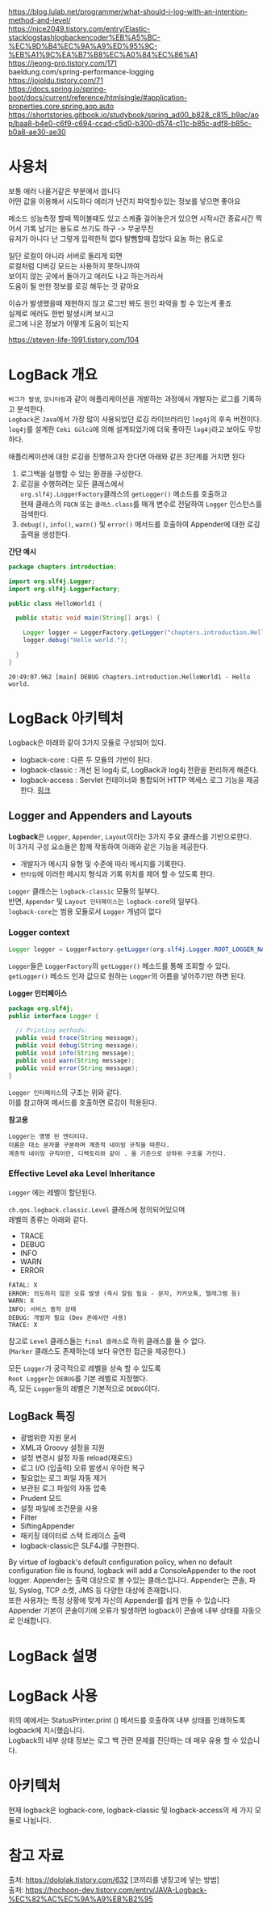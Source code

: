 https://blog.lulab.net/programmer/what-should-i-log-with-an-intention-method-and-level/    
https://nice2049.tistory.com/entry/Elastic-stacklogstashlogbackencoder%EB%A5%BC-%EC%9D%B4%EC%9A%A9%ED%95%9C-%EB%A1%9C%EA%B7%B8%EC%A0%84%EC%86%A1     
https://jeong-pro.tistory.com/171     
baeldung.com/spring-performance-logging   
https://jojoldu.tistory.com/71      
https://docs.spring.io/spring-boot/docs/current/reference/htmlsingle/#application-properties.core.spring.aop.auto     
https://shortstories.gitbook.io/studybook/spring_ad00_b828_c815_b9ac/aop/baa8-b4e0-c6f9-c694-ccad-c5d0-b300-d574-c11c-b85c-adf8-b85c-b0a8-ae30-ae30    
      
# 사용처
보통 에러 나올거같은 부분에서 씁니다     
어떤 값을 이용해서 시도하다 에러가 난건지 파악할수있는 정보를 넣으면 좋아요     
   
메소드 성능측정 할때 찍어볼때도 있고 스케쥴 걸어놓은거 있으면 시작시간 종료시간 찍어서 기록 남기는 용도로 쓰기도 하구 -> 무궁무진   
유저가 아니다 난 그렇게 입력한적 없다 발뺌할때 잡았다 요놈 하는 용도로    
    
일단 로컬이 아니라 서버로 돌리게 되면   
로컬처럼 디버깅 모드는 사용하지 못하니까여   
보이지 않는 곳에서 돌아가고 에러도 나고 하는거라서   
도움이 될 만한 정보를 로깅 해두는 것 같아요    
    
이슈가 발생했을때 재현하지 않고 로그만 봐도 원인 파악을 할 수 있는게 좋죠   
실제로 에러도 한번 발생시켜 보시고    
로그에 나온 정보가 어떻게 도움이 되는지   
   
https://steven-life-1991.tistory.com/104   

# LogBack 개요 
`버그가 발생`, `모니터링`과 같이 애플리케이션을 개발하는 과정에서 개발자는 로그를 기록하고 분석한다.    
`Logback`은 `Java`에서 가장 많이 사용되었던 로깅 라이브러리인 `log4j`의 후속 버전이다.       
`log4j`를 설계한 `Ceki Gülcü`에 의해 설계되었기에 더욱 좋아진 `log4j`라고 보아도 무방하다.

애플리케이션에 대한 로깅을 진행하고자 한다면 아래와 같은 3단계를 거치면 된다   
    
1. 로그백을 실행할 수 있는 환경을 구성한다.  
2. 로깅을 수행하려는 모든 클래스에서   
   `org.slf4j.LoggerFactory`클래스의 `getLogger()` 메소드를 호출하고    
   현재 클래스의 `FQCN` 또는 `클래스.class`를 매개 변수로 전달하여 `Logger` 인스턴스를 검색한다.   
3. `debug()`, `info()`, `warn()` 및 `error()` 메서드를 호출하여 Appender에 대한 로깅 출력을 생성한다.  

**간단 예시**
```java
package chapters.introduction;

import org.slf4j.Logger;
import org.slf4j.LoggerFactory;

public class HelloWorld1 {

  public static void main(String[] args) {

    Logger logger = LoggerFactory.getLogger("chapters.introduction.HelloWorld1");
    logger.debug("Hello world.");

  }
}
```
```shell
20:49:07.962 [main] DEBUG chapters.introduction.HelloWorld1 - Hello world.
```

# LogBack 아키텍처  
Logback은 아래와 같이 3가지 모듈로 구성되어 있다.  
     
* logback-core : 다른 두 모듈의 기반이 된다.     
* logback-classic : 개선 된 log4j 로, LogBack과 log4j 전환을 편리하게 해준다.        
* logback-access : Servlet 컨테이너와 통합되어 HTTP 액세스 로그 기능을 제공한다. [링크](http://logback.qos.ch/access.html)    

## Logger and Appenders and Layouts   
**Logback**은 `Logger`, `Appender`, `Layout`이라는 3가지 주요 클래스를 기반으로한다.   
이 3가지 구성 요소들은 함께 작동하여 아래와 같은 기능을 제공한다.   
     
* 개발자가 메시지 유형 및 수준에 따라 메시지를 기록한다.          
* `런타임`에 이러한 메시지 형식과 기록 위치를 제어 할 수 있도록 한다.    
  
`Logger` 클래스는 `logback-classic` 모듈의 일부다.   
반면, `Appender` 및 `Layout 인터페이스`는 `logback-core`의 일부다.    
`logback-core`는 범용 모듈로서 `Logger` 개념이 없다

### Logger context
   
```java
Logger logger = LoggerFactory.getLogger(org.slf4j.Logger.ROOT_LOGGER_NAME);
```

`Logger`들은 `LoggerFactory`의 `getLogger()` 메소드를 통해 조회할 수 있다.   
`getLogger()` 메소드 인자 값으로 원하는 `Logger`의 이름을 넣어주기만 하면 된다.     
      
**Logger 인터페이스**
```java
package org.slf4j; 
public interface Logger {

  // Printing methods: 
  public void trace(String message);
  public void debug(String message);
  public void info(String message); 
  public void warn(String message); 
  public void error(String message); 
}
```
`Logger 인터페이스`의 구조는 위와 같다.   
이를 참고하여 메서드를 호출하면 로깅이 적용된다.         
  
**참고용**
```
Logger는 명명 된 엔티티다.      
이름은 대소 문자를 구분하며 계층적 네이밍 규칙을 따른다.     
계층적 네이밍 규칙이란, 디렉토리와 같이 . 을 기준으로 상하위 구조를 가진다.      
```

### Effective Level aka Level Inheritance
`Logger` 에는 레벨이 할단된다.      

`ch.qos.logback.classic.Level` 클래스에 정의되어있으며    
레벨의 종류는 아래와 같다.    
   
* TRACE
* DEBUG
* INFO
* WARN
* ERROR

```
FATAL: X
ERROR: 의도하지 않은 오류 발생 (즉시 알림 필요 - 문자, 카카오톡, 텔레그램 등)
WARN: X
INFO: 서비스 동작 상태
DEBUG: 개발자 필요 (Dev 존에서만 사용)
TRACE: X
```

참고로 `Level` 클래스들는 `final 클래스`로 하위 클래스를 둘 수 없다.        
(`Marker` 클래스도 존재하는데 보다 유연한 접근을 제공한다.)       
  
모든 `Logger`가 궁극적으로 레벨을 상속 할 수 있도록      
`Root Logger`는 `DEBUG`를 기본 레벨로 지정했다.      
즉, 모든 `Logger`들의 레벨은 기본적으로 `DEBUG`이다.   










## LogBack 특징 
* 광범위한 지원 문서
* XML과 Groovy 설정을 지원
* 설정 변경시 설정 자동 reload(재로드)
* 로그 I/O (입출력) 오류 발생시 우아한 복구
* 필요없는 로그 파일 자동 제거
* 보관된 로그 파일의 자동 압축
* Prudent 모드
* 설정 파일에 조건문을 사용
* Filter
* SiftingAppender
* 패키징 데이터로 스택 트레이스 출력
* logback-classic은 SLF4J를 구현한다. 

By virtue of logback's default configuration policy, when no default configuration file is found, logback will add a ConsoleAppender to the root logger.
Appender는 출력 대상으로 볼 수있는 클래스입니다.
Appender는 콘솔, 파일, Syslog, TCP 소켓, JMS 등 다양한 대상에 존재합니다.  
또한 사용자는 특정 상황에 맞게 자신의 Appender를 쉽게 만들 수 있습니다
Appender 기본이 콘솔이기에 오류가 발생하면 logback이 콘솔에 내부 상태를 자동으로 인쇄합니다.

# LogBack 설명 

# LogBack 사용 

위의 예에서는 StatusPrinter.print () 메서드를 호출하여 내부 상태를 인쇄하도록 logback에 지시했습니다.    
Logback의 내부 상태 정보는 로그 백 관련 문제를 진단하는 데 매우 유용 할 수 있습니다.   



# 아키텍처 
현재 logback은 logback-core, logback-classic 및 logback-access의 세 가지 모듈로 나뉩니다.



# 참고 자료  
출처: https://dololak.tistory.com/632 [코끼리를 냉장고에 넣는 방법]   
출처: https://hochoon-dev.tistory.com/entry/JAVA-Logback-%EC%82%AC%EC%9A%A9%EB%B2%95   
